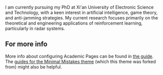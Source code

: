 
I am currently pursuing my PhD at Xi'an University of Electronic Science and Technology, with a keen interest in artificial intelligence, game theory, and anti-jamming strategies. My current research focuses primarily on the theoretical and engineering applications of reinforcement learning, particularly in radar systems.


For more info
------
More info about configuring Academic Pages can be found in [the guide](https://academicpages.github.io/markdown/). The [guides for the Minimal Mistakes theme](https://mmistakes.github.io/minimal-mistakes/docs/configuration/) (which this theme was forked from) might also be helpful.

